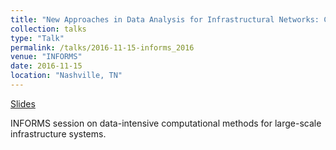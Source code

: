 ```yaml
---
title: "New Approaches in Data Analysis for Infrastructural Networks: Combinatorial Hodge Theory"
collection: talks
type: "Talk"
permalink: /talks/2016-11-15-informs_2016
venue: "INFORMS"
date: 2016-11-15
location: "Nashville, TN"
---
```


[Slides](https://cpatdowling.github.io/files/informs_2016.pdf)

INFORMS session on data-intensive computational methods for large-scale infrastructure systems.
